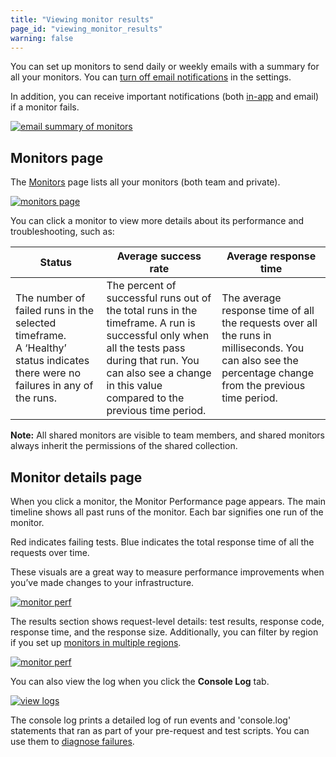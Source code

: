 ```yaml
---
title: "Viewing monitor results"
page_id: "viewing_monitor_results"
warning: false
---
```


You can set up monitors to send daily or weekly emails with a summary for all your monitors. You can [turn off email notifications](/docs/postman/monitors/setting_up_monitor) in the settings.

In addition, you can receive important notifications (both [in-app](/docs/postman/notifications) and email) if a monitor fails.

[![email summary of monitors](https://s3.amazonaws.com/postman-static-getpostman-com/postman-docs/monitoring-email-results1.png)](https://s3.amazonaws.com/postman-static-getpostman-com/postman-docs/monitoring-email-results1.png)

## Monitors page

The [Monitors](https://monitor.getpostman.com/) page lists all your monitors (both team and private).

[![monitors page](https://s3.amazonaws.com/postman-static-getpostman-com/postman-docs/WS-monitoring-results-page-1.png)](https://s3.amazonaws.com/postman-static-getpostman-com/postman-docs/WS-monitoring-results-page-1.png)

You can click a monitor to view more details about its performance and troubleshooting, such as:

| **Status** | **Average success rate** | **Average response time** |
| -----------| -------------------------| --------------------------|
| The number of failed runs in the selected timeframe. A ‘Healthy’ status indicates there were no failures in any of the runs. | The percent of successful runs out of the total runs in the timeframe. A run is successful only when all the tests pass during that run. You can also see a change in this value compared to the previous time period. | The average response time of all the requests over all the runs in milliseconds. You can also see the percentage change from the previous time period. |

**Note:** All shared monitors are visible to team members, and shared monitors always inherit the permissions of the shared collection.

## Monitor details page

When you click a monitor, the Monitor Performance page appears. The main timeline shows all past runs of the monitor. Each bar signifies one run of the monitor.

Red indicates failing tests. Blue indicates the total response time of all the requests over time.

These visuals are a great way to measure performance improvements when you’ve made changes to your infrastructure.

[![monitor perf](https://s3.amazonaws.com/postman-static-getpostman-com/postman-docs/WS-monitor-perf-page-1.png)](https://s3.amazonaws.com/postman-static-getpostman-com/postman-docs/WS-monitor-perf-page-1.png)

The results section shows request-level details: test results, response code, response time, and the response size. Additionally, you can filter by region if you set up [monitors in multiple regions](/docs/postman/monitors/intro_monitors#monitoring-resources-in-multiple-regions).

[![monitor perf](https://s3.amazonaws.com/postman-static-getpostman-com/postman-docs/WS-monitor-results-1.png)](
https://s3.amazonaws.com/postman-static-getpostman-com/postman-docs/WS-monitor-results-1.png)

You can also view the log when you click the **Console Log** tab.

[![view logs](https://s3.amazonaws.com/postman-static-getpostman-com/postman-docs/59042622.png)](https://s3.amazonaws.com/postman-static-getpostman-com/postman-docs/59042622.png)

The console log prints a detailed log of run events and 'console.log' statements that ran as part of your pre-request and test scripts. You can use them to [diagnose failures](/docs/postman/monitors/troubleshooting_monitors).
